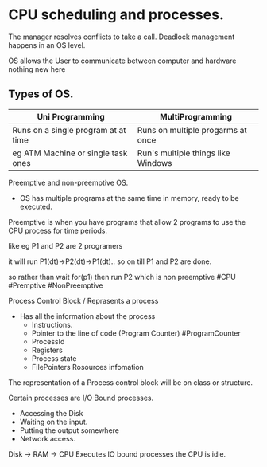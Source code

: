 
# CPU scheduling and processes.


The manager resolves conflicts to take a call. 
Deadlock management happens in an OS level. 

OS allows the User to communicate between computer and hardware nothing new here 

## Types of OS. 

| Uni  Programming | MultiProgramming| 
|-------------------|-------------------|
| Runs on a single program at at time| Runs on multiple progarms at once |
|  eg ATM Machine or single task ones | Run's multiple things like Windows| 

Preemptive and non-preemptive OS. 

- OS has multiple programs at the same time in memory, ready to be executed. 

Preemptive is when you have programs that allow 2 programs to use the CPU process for time periods. 

like eg P1 and P2 are 2 programers 

it will run P1(dt)->P2(dt)->P1(dt).. so on till P1 and P2 are done. 

so rather than 
wait for(p1) then run P2 which is non preemptive 
#CPU #Premptive #NonPreemptive

Process Control Block / Reprasents a process 
- Has all the information about the process 
	- Instructions. 
	- Pointer to the line of code (Program Counter) #ProgramCounter 
	- ProcessId
	- Registers
	- Process state
	- FilePointers  Rosources infomation

The representation of a Process control block will be on class or structure. 

Certain processes are I/O Bound processes. 
- Accessing the Disk 
- Waiting on the input. 
- Putting the output somewhere 
- Network access. 

Disk -> RAM -> CPU Executes 
IO bound processes the CPU is idle. 


